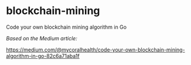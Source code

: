 # blockchain-mining
Code your own blockchain mining algorithm in Go

*Based on the Medium article:*

https://medium.com/@mycoralhealth/code-your-own-blockchain-mining-algorithm-in-go-82c6a71aba1f
